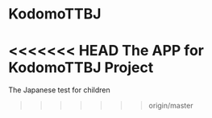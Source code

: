 # KodomoTTBJ
<<<<<<< HEAD
The APP for KodomoTTBJ Project
=======
The Japanese test for children
>>>>>>> origin/master
